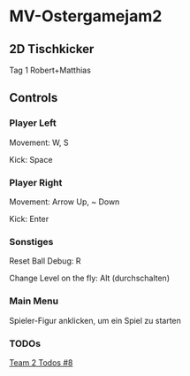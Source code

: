 # MV-Ostergamejam2
## 2D Tischkicker

Tag 1
Robert+Matthias

## Controls
### Player Left
Movement: W, S

Kick: Space

### Player Right
Movement: Arrow Up, ~ Down

Kick: Enter

### Sonstiges

Reset Ball Debug: R

Change Level on the fly: Alt (durchschalten)

### Main Menu

Spieler-Figur anklicken, um ein Spiel zu starten

### TODOs

[Team 2 Todos #8](https://github.com/HephaistosForge/MV-Ostergamejam2/issues/8)
